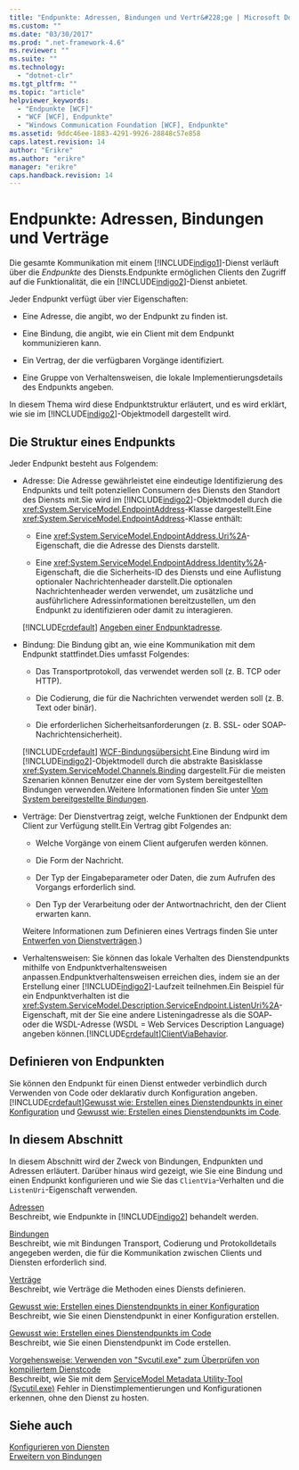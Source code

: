 ```yaml
---
title: "Endpunkte: Adressen, Bindungen und Vertr&#228;ge | Microsoft Docs"
ms.custom: ""
ms.date: "03/30/2017"
ms.prod: ".net-framework-4.6"
ms.reviewer: ""
ms.suite: ""
ms.technology: 
  - "dotnet-clr"
ms.tgt_pltfrm: ""
ms.topic: "article"
helpviewer_keywords: 
  - "Endpunkte [WCF]"
  - "WCF [WCF], Endpunkte"
  - "Windows Communication Foundation [WCF], Endpunkte"
ms.assetid: 9ddc46ee-1883-4291-9926-28848c57e858
caps.latest.revision: 14
author: "Erikre"
ms.author: "erikre"
manager: "erikre"
caps.handback.revision: 14
---
```

# Endpunkte: Adressen, Bindungen und Vertr&#228;ge
Die gesamte Kommunikation mit einem [!INCLUDE[indigo1](../../../../includes/indigo1-md.md)]\-Dienst verläuft über die *Endpunkte* des Diensts.Endpunkte ermöglichen Clients den Zugriff auf die Funktionalität, die ein [!INCLUDE[indigo2](../../../../includes/indigo2-md.md)]\-Dienst anbietet.  
  
 Jeder Endpunkt verfügt über vier Eigenschaften:  
  
-   Eine Adresse, die angibt, wo der Endpunkt zu finden ist.  
  
-   Eine Bindung, die angibt, wie ein Client mit dem Endpunkt kommunizieren kann.  
  
-   Ein Vertrag, der die verfügbaren Vorgänge identifiziert.  
  
-   Eine Gruppe von Verhaltensweisen, die lokale Implementierungsdetails des Endpunkts angeben.  
  
 In diesem Thema wird diese Endpunktstruktur erläutert, und es wird erklärt, wie sie im [!INCLUDE[indigo2](../../../../includes/indigo2-md.md)]\-Objektmodell dargestellt wird.  
  
## Die Struktur eines Endpunkts  
 Jeder Endpunkt besteht aus Folgendem:  
  
-   Adresse: Die Adresse gewährleistet eine eindeutige Identifizierung des Endpunkts und teilt potenziellen Consumern des Diensts den Standort des Diensts mit.Sie wird im [!INCLUDE[indigo2](../../../../includes/indigo2-md.md)]\-Objektmodell durch die <xref:System.ServiceModel.EndpointAddress>\-Klasse dargestellt.Eine <xref:System.ServiceModel.EndpointAddress>\-Klasse enthält:  
  
    -   Eine <xref:System.ServiceModel.EndpointAddress.Uri%2A>\-Eigenschaft, die die Adresse des Diensts darstellt.  
  
    -   Eine <xref:System.ServiceModel.EndpointAddress.Identity%2A>\-Eigenschaft, die die Sicherheits\-ID des Diensts und eine Auflistung optionaler Nachrichtenheader darstellt.Die optionalen Nachrichtenheader werden verwendet, um zusätzliche und ausführlichere Adressinformationen bereitzustellen, um den Endpunkt zu identifizieren oder damit zu interagieren.  
  
     [!INCLUDE[crdefault](../../../../includes/crdefault-md.md)] [Angeben einer Endpunktadresse](../../../../docs/framework/wcf/specifying-an-endpoint-address.md).  
  
-   Bindung: Die Bindung gibt an, wie eine Kommunikation mit dem Endpunkt stattfindet.Dies umfasst Folgendes:  
  
    -   Das Transportprotokoll, das verwendet werden soll \(z. B. TCP oder HTTP\).  
  
    -   Die Codierung, die für die Nachrichten verwendet werden soll \(z. B. Text oder binär\).  
  
    -   Die erforderlichen Sicherheitsanforderungen \(z. B. SSL\- oder SOAP\-Nachrichtensicherheit\).  
  
     [!INCLUDE[crdefault](../../../../includes/crdefault-md.md)] [WCF\-Bindungsübersicht](../../../../docs/framework/wcf/bindings-overview.md).Eine Bindung wird im [!INCLUDE[indigo2](../../../../includes/indigo2-md.md)]\-Objektmodell durch die abstrakte Basisklasse <xref:System.ServiceModel.Channels.Binding> dargestellt.Für die meisten Szenarien können Benutzer eine der vom System bereitgestellten Bindungen verwenden.Weitere Informationen finden Sie unter [Vom System bereitgestellte Bindungen](../../../../docs/framework/wcf/system-provided-bindings.md).  
  
-   Verträge: Der Dienstvertrag zeigt, welche Funktionen der Endpunkt dem Client zur Verfügung stellt.Ein Vertrag gibt Folgendes an:  
  
    -   Welche Vorgänge von einem Client aufgerufen werden können.  
  
    -   Die Form der Nachricht.  
  
    -   Der Typ der Eingabeparameter oder Daten, die zum Aufrufen des Vorgangs erforderlich sind.  
  
    -   Den Typ der Verarbeitung oder der Antwortnachricht, den der Client erwarten kann.  
  
     Weitere Informationen zum Definieren eines Vertrags finden Sie unter [Entwerfen von Dienstverträgen](../../../../docs/framework/wcf/designing-service-contracts.md).\)  
  
-   Verhaltensweisen: Sie können das lokale Verhalten des Dienstendpunkts mithilfe von Endpunktverhaltensweisen anpassen.Endpunktverhaltensweisen erreichen dies, indem sie an der Erstellung einer [!INCLUDE[indigo2](../../../../includes/indigo2-md.md)]\-Laufzeit teilnehmen.Ein Beispiel für ein Endpunktverhalten ist die <xref:System.ServiceModel.Description.ServiceEndpoint.ListenUri%2A>\-Eigenschaft, mit der Sie eine andere Listeningadresse als die SOAP\- oder die WSDL\-Adresse \(WSDL \= Web Services Description Language\) angeben können.[!INCLUDE[crdefault](../../../../includes/crdefault-md.md)][ClientViaBehavior](../../../../docs/framework/wcf/diagnostics/wmi/clientviabehavior.md).  
  
## Definieren von Endpunkten  
 Sie können den Endpunkt für einen Dienst entweder verbindlich durch Verwenden von Code oder deklarativ durch Konfiguration angeben.[!INCLUDE[crdefault](../../../../includes/crdefault-md.md)][Gewusst wie: Erstellen eines Dienstendpunkts in einer Konfiguration](../../../../docs/framework/wcf/feature-details/how-to-create-a-service-endpoint-in-configuration.md) und [Gewusst wie: Erstellen eines Dienstendpunkts im Code](../../../../docs/framework/wcf/feature-details/how-to-create-a-service-endpoint-in-code.md).  
  
## In diesem Abschnitt  
 In diesem Abschnitt wird der Zweck von Bindungen, Endpunkten und Adressen erläutert. Darüber hinaus wird gezeigt, wie Sie eine Bindung und einen Endpunkt konfigurieren und wie Sie das `ClientVia`\-Verhalten und die `ListenUri`\-Eigenschaft verwenden.  
  
 [Adressen](../../../../docs/framework/wcf/feature-details/endpoint-addresses.md)  
 Beschreibt, wie Endpunkte in [!INCLUDE[indigo2](../../../../includes/indigo2-md.md)] behandelt werden.  
  
 [Bindungen](../../../../docs/framework/wcf/feature-details/bindings.md)  
 Beschreibt, wie mit Bindungen Transport, Codierung und Protokolldetails angegeben werden, die für die Kommunikation zwischen Clients und Diensten erforderlich sind.  
  
 [Verträge](../../../../docs/framework/wcf/feature-details/contracts.md)  
 Beschreibt, wie Verträge die Methoden eines Diensts definieren.  
  
 [Gewusst wie: Erstellen eines Dienstendpunkts in einer Konfiguration](../../../../docs/framework/wcf/feature-details/how-to-create-a-service-endpoint-in-configuration.md)  
 Beschreibt, wie Sie einen Dienstendpunkt in einer Konfiguration erstellen.  
  
 [Gewusst wie: Erstellen eines Dienstendpunkts im Code](../../../../docs/framework/wcf/feature-details/how-to-create-a-service-endpoint-in-code.md)  
 Beschreibt, wie Sie einen Dienstendpunkt im Code erstellen.  
  
 [Vorgehensweise: Verwenden von "Svcutil.exe" zum Überprüfen von kompiliertem Dienstcode](../../../../docs/framework/wcf/feature-details/how-to-use-svcutil-exe-to-validate-compiled-service-code.md)  
 Beschreibt, wie Sie mit dem [ServiceModel Metadata Utility\-Tool \(Svcutil.exe\)](../../../../docs/framework/wcf/servicemodel-metadata-utility-tool-svcutil-exe.md) Fehler in Dienstimplementierungen und Konfigurationen erkennen, ohne den Dienst zu hosten.  
  
## Siehe auch  
 [Konfigurieren von Diensten](../../../../docs/framework/wcf/configuring-services.md)   
 [Erweitern von Bindungen](../../../../docs/framework/wcf/extending/extending-bindings.md)
